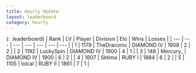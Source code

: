 ```yaml
---
title: Hourly Update
layout: leaderboard
category: hourly
---
```


{: .leaderboard}
| Rank | LV | Player | Division | Elo | Wins | Losses |
| --- | --- | --- | --- | --- | --- | --- |
| <span data-change="-">1</span> | 1179 | <span title="ID: 544310">TheDraconic</span> | DIAMOND IV | <span data-change="-">1908</span> | <span data-change="-">2</span> | <span data-change="-">2</span> |
| <span data-change="-1">2</span> | 1192 | <span title="ID: 498412">LuckySpin</span> | DIAMOND IV | <span data-change="0">1900</span> | <span data-change="0">4</span> | <span data-change="0">1</span> |
| <span data-change="-1">3</span> | 148 | <span title="ID: 680422">Mercury_</span> | DIAMOND IV | <span data-change="0">1900</span> | <span data-change="0">6</span> | <span data-change="0">2</span> |
| <span data-change="-1">4</span> | 1607 | <span title="ID: 353063">Sktima</span> | RUBY I | <span data-change="-14">1884</span> | <span data-change="1">6</span> | <span data-change="2">2</span> |
| <span data-change="-1">5</span> | 1105 | <span title="ID: 487583">lolcal</span> | RUBY II | <span data-change="0">1861</span> | <span data-change="0">7</span> | <span data-change="0">1</span> |